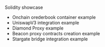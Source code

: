 Solidity showcase

* Onchain orederbook container example
* UniswapV3 integration example
* Diamond Proxy example
* Beacon proxy contracts creation example
* Stargate bridge integration example
